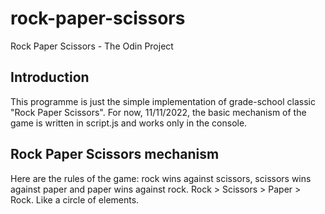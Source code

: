 # rock-paper-scissors

Rock Paper Scissors - The Odin Project

## Introduction

This programme is just the simple implementation of grade-school classic "Rock Paper Scissors". For now, 11/11/2022, the basic mechanism of the game is written in script.js and works only in the console.

## Rock Paper Scissors mechanism

Here are the rules of the game: rock wins against scissors, scissors wins against paper and paper wins against rock.
Rock > Scissors > Paper > Rock.
Like a circle of elements.
